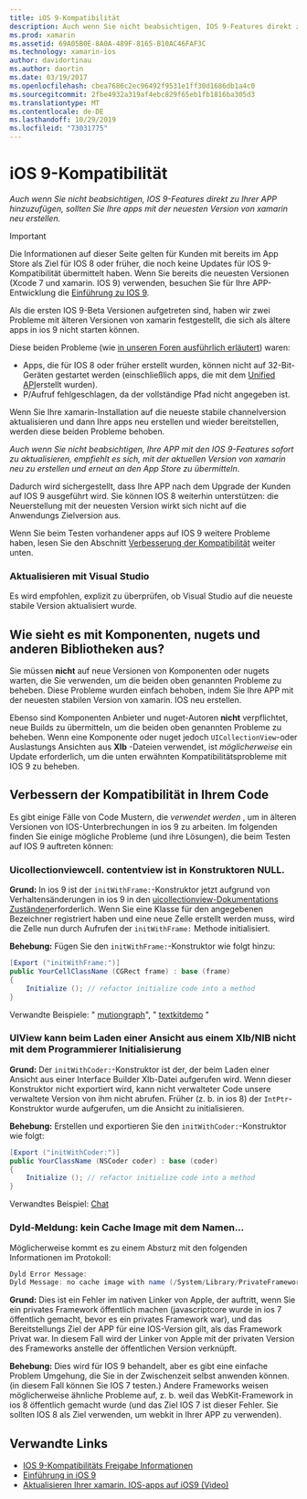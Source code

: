 ```yaml
---
title: iOS 9-Kompatibilität
description: Auch wenn Sie nicht beabsichtigen, IOS 9-Features direkt zu Ihrer APP hinzuzufügen, sollten Sie Ihre apps mit der neuesten Version von xamarin neu erstellen.
ms.prod: xamarin
ms.assetid: 69A05B0E-8A0A-489F-8165-B10AC46FAF3C
ms.technology: xamarin-ios
author: davidortinau
ms.author: daortin
ms.date: 03/19/2017
ms.openlocfilehash: cbea7686c2ec96492f9531e1ff30d1686db1a4c0
ms.sourcegitcommit: 2fbe4932a319af4ebc829f65eb1fb1816ba305d3
ms.translationtype: MT
ms.contentlocale: de-DE
ms.lasthandoff: 10/29/2019
ms.locfileid: "73031775"
---
```

# <a name="ios-9-compatibility"></a>iOS 9-Kompatibilität

_Auch wenn Sie nicht beabsichtigen, IOS 9-Features direkt zu Ihrer APP hinzuzufügen, sollten Sie Ihre apps mit der neuesten Version von xamarin neu erstellen._

> [!IMPORTANT]
> Die Informationen auf dieser Seite gelten für Kunden mit bereits im App Store als Ziel für IOS 8 oder früher, die noch keine Updates für IOS 9-Kompatibilität übermittelt haben. Wenn Sie bereits die neuesten Versionen (Xcode 7 und xamarin. IOS 9) verwenden, besuchen Sie für Ihre APP-Entwicklung die [Einführung zu IOS 9](~/ios/platform/introduction-to-ios9/index.md).

Als die ersten IOS 9-Beta Versionen aufgetreten sind, haben wir zwei Probleme mit älteren Versionen von xamarin festgestellt, die sich als ältere apps in ios 9 nicht starten können.

Diese beiden Probleme (wie [in unseren Foren ausführlich erläutert](https://forums.xamarin.com/discussion/comment/131529/#Comment_131529)) waren:

- Apps, die für IOS 8 oder früher erstellt wurden, können nicht auf 32-Bit-Geräten gestartet werden (einschließlich apps, die mit dem [Unified API](~/cross-platform/macios/unified/index.md)erstellt wurden).
- P/Aufruf fehlgeschlagen, da der vollständige Pfad nicht angegeben ist.

Wenn Sie Ihre xamarin-Installation auf die neueste stabile channelversion aktualisieren und dann Ihre apps neu erstellen und wieder bereitstellen, werden diese beiden Probleme behoben.

_Auch wenn Sie nicht beabsichtigen, Ihre APP mit den IOS 9-Features sofort zu aktualisieren, empfiehlt es sich, mit der aktuellen Version von xamarin neu zu erstellen und erneut an den App Store zu übermitteln_.

Dadurch wird sichergestellt, dass Ihre APP nach dem Upgrade der Kunden auf IOS 9 ausgeführt wird.
Sie können IOS 8 weiterhin unterstützen: die Neuerstellung mit der neuesten Version wirkt sich nicht auf die Anwendungs Zielversion aus.

Wenn Sie beim Testen vorhandener apps auf IOS 9 weitere Probleme haben, lesen Sie den Abschnitt [Verbesserung der Kompatibilität](#compat) weiter unten.

### <a name="updating-with-visual-studio"></a>Aktualisieren mit Visual Studio

Es wird empfohlen, explizit zu überprüfen, ob Visual Studio auf die neueste stabile Version aktualisiert wurde.

## <a name="what-about-components-nugets-and-other-libraries"></a>Wie sieht es mit Komponenten, nugets und anderen Bibliotheken aus?

Sie müssen **nicht** auf neue Versionen von Komponenten oder nugets warten, die Sie verwenden, um die beiden oben genannten Probleme zu beheben.
Diese Probleme wurden einfach behoben, indem Sie Ihre APP mit der neuesten stabilen Version von xamarin. IOS neu erstellen.

Ebenso sind Komponenten Anbieter und nuget-Autoren **nicht** verpflichtet, neue Builds zu übermitteln, um die beiden oben genannten Probleme zu beheben. Wenn eine Komponente oder nuget jedoch `UICollectionView`-oder Auslastungs Ansichten aus **XIb** -Dateien verwendet, ist *möglicherweise* ein Update erforderlich, um die unten erwähnten Kompatibilitätsprobleme mit IOS 9 zu beheben.

<a name="compat" />

## <a name="improving-compatibility-in-your-code"></a>Verbessern der Kompatibilität in Ihrem Code

Es gibt einige Fälle von Code Mustern, die *verwendet werden* , um in älteren Versionen von IOS-Unterbrechungen in ios 9 zu arbeiten. Im folgenden finden Sie einige mögliche Probleme (und ihre Lösungen), die beim Testen auf IOS 9 auftreten können:

### <a name="uicollectionviewcellcontentview-is-null-in-constructors"></a>Uicollectionviewcell. contentview ist in Konstruktoren NULL.

**Grund:** In ios 9 ist der `initWithFrame:`-Konstruktor jetzt aufgrund von Verhaltensänderungen in ios 9 in den [uicollectionview-Dokumentations Zuständen](https://developer.apple.com/library/ios/documentation/UIKit/Reference/UICollectionView_class/#//apple_ref/occ/instm/UICollectionView/dequeueReusableCellWithReuseIdentifier:forIndexPath)erforderlich. Wenn Sie eine Klasse für den angegebenen Bezeichner registriert haben und eine neue Zelle erstellt werden muss, wird die Zelle nun durch Aufrufen der `initWithFrame:` Methode initialisiert.

**Behebung:** Fügen Sie den `initWithFrame:`-Konstruktor wie folgt hinzu:

```csharp
[Export ("initWithFrame:")]
public YourCellClassName (CGRect frame) : base (frame)
{
    Initialize (); // refactor initialize code into a method
}
```

Verwandte Beispiele: " [mutiongraph](https://github.com/xamarin/monotouch-samples/commit/3c1b7a4170c001e7290db9babb2b7a6dddeb8bcb)", " [textkitdemo](https://github.com/xamarin/monotouch-samples/commit/23ea01b37326963b5ebf68bbcc1edd51c66a28d6) "

### <a name="uiview-fails-to-init-with-coder-when-loading-a-view-from-a-xibnib"></a>UIView kann beim Laden einer Ansicht aus einem XIb/NIB nicht mit dem Programmierer Initialisierung

**Grund:** Der `initWithCoder:`-Konstruktor ist der, der beim Laden einer Ansicht aus einer Interface Builder XIb-Datei aufgerufen wird. Wenn dieser Konstruktor nicht exportiert wird, kann nicht verwalteter Code unsere verwaltete Version von ihm nicht abrufen. Früher (z. b. in ios 8) der `IntPtr`-Konstruktor wurde aufgerufen, um die Ansicht zu initialisieren.

**Behebung:** Erstellen und exportieren Sie den `initWithCoder:`-Konstruktor wie folgt:

```csharp
[Export ("initWithCoder:")]
public YourClassName (NSCoder coder) : base (coder)
{
    Initialize (); // refactor initialize code into a method
}
```

Verwandtes Beispiel: [Chat](https://github.com/xamarin/monotouch-samples/commit/7b81138d52e5f3f1aa3769fcb08f46122e9b6a88)

### <a name="dyld-message-no-cache-image-with-name"></a>Dyld-Meldung: kein Cache Image mit dem Namen...

Möglicherweise kommt es zu einem Absturz mit den folgenden Informationen im Protokoll:

```csharp
Dyld Error Message:
Dyld Message: no cache image with name (/System/Library/PrivateFrameworks/JavaScriptCore.framework/JavaScriptCore)
```

**Grund:** Dies ist ein Fehler im nativen Linker von Apple, der auftritt, wenn Sie ein privates Framework öffentlich machen (javascriptcore wurde in ios 7 öffentlich gemacht, bevor es ein privates Framework war), und das Bereitstellungs Ziel der APP für eine IOS-Version gilt, als das Framework Privat war. In diesem Fall wird der Linker von Apple mit der privaten Version des Frameworks anstelle der öffentlichen Version verknüpft.

**Behebung:** Dies wird für IOS 9 behandelt, aber es gibt eine einfache Problem Umgehung, die Sie in der Zwischenzeit selbst anwenden können. (in diesem Fall können Sie IOS 7 testen.) Andere Frameworks weisen möglicherweise ähnliche Probleme auf, z. b. weil das WebKit-Framework in ios 8 öffentlich gemacht wurde (und das Ziel IOS 7 ist dieser Fehler. Sie sollten IOS 8 als Ziel verwenden, um webkit in Ihrer APP zu verwenden).

## <a name="related-links"></a>Verwandte Links

- [IOS 9-Kompatibilitäts Freigabe Informationen](https://releases.xamarin.com/ios-hotfix-for-ios-9-preview-xcode-6/)
- [Einführung in iOS 9](~/ios/platform/introduction-to-ios9/index.md)
- [Aktualisieren Ihrer xamarin. IOS-apps auf iOS9 (Video)](https://university.xamarin.com/lightninglectures/Updating-your-XamariniOS-apps-to-iOS9)
